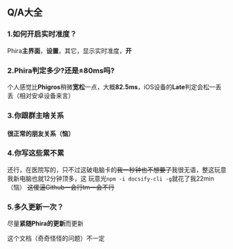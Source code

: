 ## Q/A大全

### 1.如何开启实时准度？

Phira**主界面**，**设置**，其它，显示实时准度，**开**

### 2.Phira判定多少?还是±80ms吗?

个人感觉比**Phigros**稍微**宽松**一点，大概**82.5ms**，iOS设备的**Late**判定会松一丢丢（相对安卓设备来言）

### 3.你跟群主啥关系

#### 很正常的朋友关系（恼）

### 4.你写这些累不累

还行，在医院写的，只不过这破电脑卡的~~我一秒钟也不想要了~~我很无语，整这玩意我新电脑也就12分钟顶多，这
玩意光`npm -i docsify-cli -g`就花了我22min（恼）
~~这傻逼Github一会行tm一会不行~~

### 5.多久更新一次？

尽量**紧随Phira的更新**而更新

这个文档（奇奇怪怪的问题）不一定
